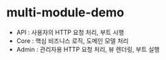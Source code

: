 # multi-module-demo

+ API : 사용자의 HTTP 요청 처리, 부트 시행
+ Core : 핵심 비즈니스 로직, 도메인 모델 처리
+ Admin : 관리자용 HTTP 요청 처리, 뷰 렌더링, 부트 실행
